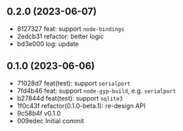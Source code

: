 ## 0.2.0 (2023-06-07)

- 8127327 feat: support `node-bindings`
- 2edcb31 refactor: better logic
- bd3e000 log: update

## 0.1.0 (2023-06-06)

- 71028d7 feat(test): support `serialport`
- 7fd4b46 feat: support `node-gyp-build`, e.g. `serialport`
- b27844d feat(test): support `sqlite3`
- 1f0c43f refactor(0.1.0-beta.1): re-design API
- 9c58b4f v0.1.0
- 009edec Initial commit
